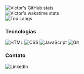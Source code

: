![Victor's GitHub stats](https://github-readme-stats.vercel.app/api?username=victorcl68&show_icons=true&theme=radical)<br>![Victor's wakatime stats](https://github-readme-stats.vercel.app/api/wakatime?username=victorcl68)<br>![Top Langs](https://github-readme-stats.vercel.app/api/top-langs/?username=victorcl68&layout=compact)<br>

### Tecnologias
![HTML](https://camo.githubusercontent.com/6dd33307985a08dbef2d2478465fa92f65bd78e45395693e9750582b1cd88055/68747470733a2f2f696d672e736869656c64732e696f2f62616467652f2d48544d4c2d4533344632363f7374796c653d666c61742d737175617265266c6f676f3d68746d6c35266c6f676f436f6c6f723d7768697465)
![CSS](https://camo.githubusercontent.com/755d9ba4024c87b45bbfadcd5989f629b04c0f1f47e66c8bdf69a49e56da1935/68747470733a2f2f696d672e736869656c64732e696f2f62616467652f2d4353532d3135373242363f7374796c653d666c61742d737175617265266c6f676f3d63737333266c6f676f436f6c6f723d7768697465)
![JavaScript](https://camo.githubusercontent.com/523bccf8b08ccd6ec67c1fb6192fffda96987ea9757faf5440e4f1623cc99948/68747470733a2f2f696d672e736869656c64732e696f2f62616467652f2d4a6176615363726970742d79656c6c6f773f7374796c653d666c61742d737175617265266c6f676f3d4a617661536372697074266c6f676f436f6c6f723d7768697465)
![Git](https://camo.githubusercontent.com/561f3d4fd727fcca82984c91a65eca069ff34a435072158f6947c4ca52370eae/68747470733a2f2f696d672e736869656c64732e696f2f62616467652f2d4769742d4630353033323f7374796c653d666c61742d737175617265266c6f676f3d676974266c6f676f436f6c6f723d7768697465)
<br>
### Contato
![LinkedIn](https://camo.githubusercontent.com/78ab3908f4a9ca72161272e8f7c851baa1137acdda02c33de2e2962280932584/68747470733a2f2f696d672e736869656c64732e696f2f62616467652f2d4c696e6b6564496e2d3030373742353f7374796c653d666c61742d737175617265266c6f676f3d4c696e6b6564696e266c6f676f436f6c6f723d7768697465266c696e6b3d68747470733a2f2f7777772e6c696e6b6564696e2e636f6d2f696e2f676f6d6573616e61632f)
